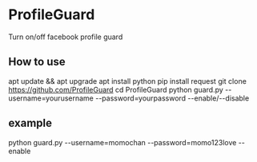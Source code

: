 # ProfileGuard
Turn on/off facebook profile guard

How to use
-------------

apt update && apt upgrade
apt install python
pip install request
git clone https://github.com/ProfileGuard
cd ProfileGuard
python guard.py --username=yourusername --password=yourpassword --enable/--disable

example
-------
python guard.py --username=momochan --password=momo123love --enable


